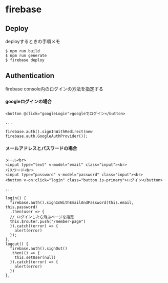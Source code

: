 # firebase

## Deploy
deployするときの手順メモ

```
$ npm run build
$ npm run generate
$ firebase deploy
```

## Authentication
firebase console内のログインの方法を指定する

#### googleログインの場合
```
<button @click="googleLogin">googleでログイン</button>

...

firebase.auth().signInWithRedirect(new firebase.auth.GoogleAuthProvider());
```
#### メールアドレスとパスワードの場合
```
メール<br>  
<input type="text" v-model="email" class="input"><br>  
パスワード<br>  
<input type="password" v-model="password" class="input"><br>  
<button v-on:click="login" class="button is-primary">ログイン</button>

...

login() {
  firebase.auth().signInWithEmailAndPassword(this.email, this.password)
  .then(user => {
  // ログインしたら飛ぶページを指定
  this.$router.push("/member-page")
  }).catch((error) => {
    alert(error)
  });
},
logout() {
  firebase.auth().signOut()
  .then(() => {
    this.setUser(null)
  }).catch((error) => {
    alert(error)
  })
},
```
